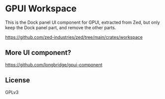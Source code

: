 # GPUI Workspace

This is the Dock panel UI component for GPUI, extracted from Zed, but only keep the Dock panel part, and remove the other parts.

https://github.com/zed-industries/zed/tree/main/crates/workspace

## More UI component?

https://github.com/longbridge/gpui-component

## License

GPLv3
